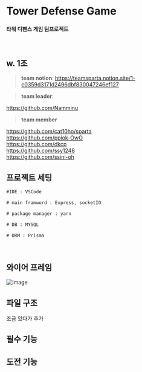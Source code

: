# Tower Defense Game

#### 타워 디펜스 게임 팀프로젝트
<br>

## w. 1조

> **team notion**:
https://teamsparta.notion.site/1-c0359d3171d2496dbf830047246ef127

> **team leader**:

https://github.com/Namminu
<br>

> **team member**

https://github.com/cat10ho/sparta
<br>
https://github.com/ppiok-OwO
<br>
https://github.com/dkcp
<br>
https://github.com/ssy1248
<br>
https://github.com/ssini-oh
<br>

## 프로젝트 세팅
```cmd
#IDE : VSCode

# main framword : Express, socketIO

# package manager : yarn

# DB : MYSQL

# ORM : Prisma

```
<br>

## 와이어 프레임
![image](https://github.com/user-attachments/assets/536dd174-1b16-484b-b3af-c61717440db9)

## 파일 구조

조금 있다가 추가


## 필수 기능


## 도전 기능
